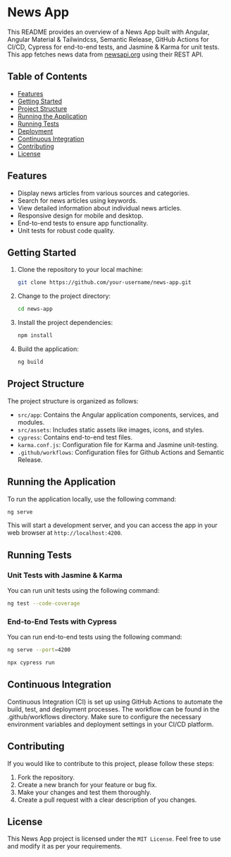 # News App

This README provides an overview of a News App built with Angular, Angular Material & Tailwindcss, Semantic Release, GitHub Actions for CI/CD, Cypress for end-to-end tests, and Jasmine & Karma for unit tests. This app fetches news data from [newsapi.org](https://newsapi.org/) using their REST API.

## Table of Contents

- [Features](#features)
- [Getting Started](#getting-started)
- [Project Structure](#project-structure)
- [Running the Application](#running-the-application)
- [Running Tests](#running-tests)
- [Deployment](#deployment)
- [Continuous Integration](#continuous-integration)
- [Contributing](#contributing)
- [License](#license)

## Features

- Display news articles from various sources and categories.
- Search for news articles using keywords.
- View detailed information about individual news articles.
- Responsive design for mobile and desktop.
- End-to-end tests to ensure app functionality.
- Unit tests for robust code quality.

## Getting Started

1. Clone the repository to your local machine:

   ```bash
   git clone https://github.com/your-username/news-app.git
   ```

2. Change to the project directory:

   ```bash
   cd news-app
   ```

3. Install the project dependencies:

   ```bash
   npm install
   ```

4. Build the application:

   ```bash
   ng build
   ```

## Project Structure

The project structure is organized as follows:

- `src/app`: Contains the Angular application components, services, and modules.
- `src/assets`: Includes static assets like images, icons, and styles.
- `cypress`: Contains end-to-end test files.
- `karma.conf.js`: Configuration file for Karma and Jasmine unit-testing.
- `.github/workflows`: Configuration files for Github Actions and Semantic Release.

## Running the Application

To run the application locally, use the following command:

```bash
ng serve
```

This will start a development server, and you can access the app in your web browser at `http://localhost:4200`.

## Running Tests

### Unit Tests with Jasmine & Karma

You can run unit tests using the following command:

```bash
ng test --code-coverage
```

### End-to-End Tests with Cypress

You can run end-to-end tests using the following command:

```bash
ng serve --port=4200
```

```bash
npx cypress run
```

## Continuous Integration

Continuous Integration (CI) is set up using GitHub Actions to automate the build, test, and deployment processes. The workflow can be found in the .github/workflows directory. Make sure to configure the necessary environment variables and deployment settings in your CI/CD platform.

## Contributing

If you would like to contribute to this project, please follow these steps:

1. Fork the repository.
2. Create a new branch for your feature or bug fix.
3. Make your changes and test them thoroughly.
4. Create a pull request with a clear description of you changes.


## License
This News App project is licensed under the `MIT License`. Feel free to use and modify it as per your requirements.